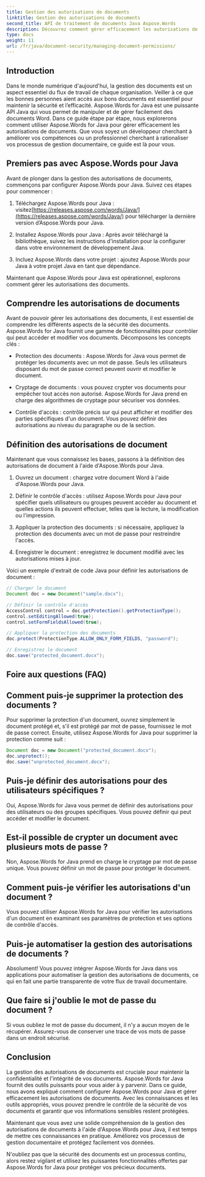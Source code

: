 ```yaml
---
title: Gestion des autorisations de documents
linktitle: Gestion des autorisations de documents
second_title: API de traitement de documents Java Aspose.Words
description: Découvrez comment gérer efficacement les autorisations de documents à l'aide d'Aspose.Words pour Java. Ce guide complet fournit des instructions étape par étape et des exemples de code source.
type: docs
weight: 11
url: /fr/java/document-security/managing-document-permissions/
---
```


## Introduction

Dans le monde numérique d'aujourd'hui, la gestion des documents est un aspect essentiel du flux de travail de chaque organisation. Veiller à ce que les bonnes personnes aient accès aux bons documents est essentiel pour maintenir la sécurité et l’efficacité. Aspose.Words for Java est une puissante API Java qui vous permet de manipuler et de gérer facilement des documents Word. Dans ce guide étape par étape, nous explorerons comment utiliser Aspose.Words for Java pour gérer efficacement les autorisations de documents. Que vous soyez un développeur cherchant à améliorer vos compétences ou un professionnel cherchant à rationaliser vos processus de gestion documentaire, ce guide est là pour vous.

## Premiers pas avec Aspose.Words pour Java

Avant de plonger dans la gestion des autorisations de documents, commençons par configurer Aspose.Words pour Java. Suivez ces étapes pour commencer :

1.  Téléchargez Aspose.Words pour Java : visitez[https://releases.aspose.com/words/Java/](https://releases.aspose.com/words/Java/) pour télécharger la dernière version d’Aspose.Words pour Java.

2. Installez Aspose.Words pour Java : Après avoir téléchargé la bibliothèque, suivez les instructions d'installation pour la configurer dans votre environnement de développement Java.

3. Incluez Aspose.Words dans votre projet : ajoutez Aspose.Words pour Java à votre projet Java en tant que dépendance.

Maintenant que Aspose.Words pour Java est opérationnel, explorons comment gérer les autorisations des documents.

## Comprendre les autorisations de documents

Avant de pouvoir gérer les autorisations des documents, il est essentiel de comprendre les différents aspects de la sécurité des documents. Aspose.Words for Java fournit une gamme de fonctionnalités pour contrôler qui peut accéder et modifier vos documents. Décomposons les concepts clés :

- Protection des documents : Aspose.Words for Java vous permet de protéger les documents avec un mot de passe. Seuls les utilisateurs disposant du mot de passe correct peuvent ouvrir et modifier le document.

- Cryptage de documents : vous pouvez crypter vos documents pour empêcher tout accès non autorisé. Aspose.Words for Java prend en charge des algorithmes de cryptage pour sécuriser vos données.

- Contrôle d'accès : contrôle précis sur qui peut afficher et modifier des parties spécifiques d'un document. Vous pouvez définir des autorisations au niveau du paragraphe ou de la section.

## Définition des autorisations de document

Maintenant que vous connaissez les bases, passons à la définition des autorisations de document à l'aide d'Aspose.Words pour Java.

1. Ouvrez un document : chargez votre document Word à l'aide d'Aspose.Words pour Java.

2. Définir le contrôle d'accès : utilisez Aspose.Words pour Java pour spécifier quels utilisateurs ou groupes peuvent accéder au document et quelles actions ils peuvent effectuer, telles que la lecture, la modification ou l'impression.

3. Appliquer la protection des documents : si nécessaire, appliquez la protection des documents avec un mot de passe pour restreindre l'accès.

4. Enregistrer le document : enregistrez le document modifié avec les autorisations mises à jour.

Voici un exemple d'extrait de code Java pour définir les autorisations de document :

```java
// Charger le document
Document doc = new Document("sample.docx");

// Définir le contrôle d'accès
AccessControl control = doc.getProtection().getProtectionType();
control.setEditingAllowed(true);
control.setFormFieldsAllowed(true);

// Appliquer la protection des documents
doc.protect(ProtectionType.ALLOW_ONLY_FORM_FIELDS, "password");

// Enregistrez le document
doc.save("protected_document.docx");
```

## Foire aux questions (FAQ)

## Comment puis-je supprimer la protection des documents ?

Pour supprimer la protection d'un document, ouvrez simplement le document protégé et, s'il est protégé par mot de passe, fournissez le mot de passe correct. Ensuite, utilisez Aspose.Words for Java pour supprimer la protection comme suit :

```java
Document doc = new Document("protected_document.docx");
doc.unprotect();
doc.save("unprotected_document.docx");
```

## Puis-je définir des autorisations pour des utilisateurs spécifiques ?

Oui, Aspose.Words for Java vous permet de définir des autorisations pour des utilisateurs ou des groupes spécifiques. Vous pouvez définir qui peut accéder et modifier le document.

## Est-il possible de crypter un document avec plusieurs mots de passe ?

Non, Aspose.Words for Java prend en charge le cryptage par mot de passe unique. Vous pouvez définir un mot de passe pour protéger le document.

## Comment puis-je vérifier les autorisations d'un document ?

Vous pouvez utiliser Aspose.Words for Java pour vérifier les autorisations d'un document en examinant ses paramètres de protection et ses options de contrôle d'accès.

## Puis-je automatiser la gestion des autorisations de documents ?

Absolument! Vous pouvez intégrer Aspose.Words for Java dans vos applications pour automatiser la gestion des autorisations de documents, ce qui en fait une partie transparente de votre flux de travail documentaire.

## Que faire si j'oublie le mot de passe du document ?

Si vous oubliez le mot de passe du document, il n'y a aucun moyen de le récupérer. Assurez-vous de conserver une trace de vos mots de passe dans un endroit sécurisé.

## Conclusion

La gestion des autorisations de documents est cruciale pour maintenir la confidentialité et l'intégrité de vos documents. Aspose.Words for Java fournit des outils puissants pour vous aider à y parvenir. Dans ce guide, nous avons expliqué comment configurer Aspose.Words pour Java et gérer efficacement les autorisations de documents. Avec les connaissances et les outils appropriés, vous pouvez prendre le contrôle de la sécurité de vos documents et garantir que vos informations sensibles restent protégées.

Maintenant que vous avez une solide compréhension de la gestion des autorisations de documents à l'aide d'Aspose.Words pour Java, il est temps de mettre ces connaissances en pratique. Améliorez vos processus de gestion documentaire et protégez facilement vos données.

N'oubliez pas que la sécurité des documents est un processus continu, alors restez vigilant et utilisez les puissantes fonctionnalités offertes par Aspose.Words for Java pour protéger vos précieux documents.